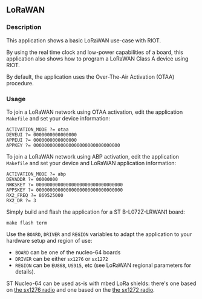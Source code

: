 ## LoRaWAN

### Description

This application shows a basic LoRaWAN use-case with RIOT.

By using the real time clock and low-power capabilities of a board, this
application also shows how to program a LoRaWAN Class A device using RIOT.

By default, the application uses the Over-The-Air Activation (OTAA) procedure.

### Usage

To join a LoRaWAN network using OTAA activation, edit the application
`Makefile` and set your device information:

    ACTIVATION_MODE ?= otaa
    DEVEUI ?= 0000000000000000
    APPEUI ?= 0000000000000000
    APPKEY ?= 00000000000000000000000000000000

To join a LoRaWAN network using ABP activation, edit the application
`Makefile` and set your device and LoRaWAN application information:

    ACTIVATION_MODE ?= abp
    DEVADDR ?= 00000000
    NWKSKEY ?= 00000000000000000000000000000000
    APPSKEY ?= 00000000000000000000000000000000
    RX2_FREQ ?= 869525000
    RX2_DR ?= 3

Simply build and flash the application for a ST B-L072Z-LRWAN1 board:

    make flash term

Use the `BOARD`, `DRIVER` and `REGION` variables to adapt the application
to your hardware setup and region of use:

- `BOARD` can be one of the nucleo-64 boards
- `DRIVER` can be either `sx1276` or `sx1272`
- `REGION` can be `EU868`, `US915`, etc (see LoRaWAN regional parameters for
  details).

ST Nucleo-64 can be used as-is with mbed LoRa shields: there's one based on
[the sx1276 radio](https://os.mbed.com/components/SX1276MB1xAS/) and one based
on the [the sx1272 radio](https://os.mbed.com/components/SX1272MB2xAS/).
